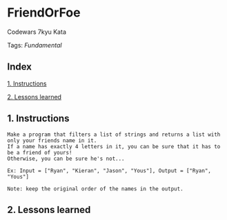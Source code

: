 # FriendOrFoe
Codewars 7kyu Kata

Tags: *Fundamental*

## Index

[1. Instructions](https://github.com/mattrudin/FriendOrFoe/blob/master/README.md#1-instructions/) 

[2. Lessons learned](https://github.com/mattrudin/FriendOrFoe/blob/master/README.md#2-lessons-learned)


## 1. Instructions
```
Make a program that filters a list of strings and returns a list with only your friends name in it.
If a name has exactly 4 letters in it, you can be sure that it has to be a friend of yours! 
Otherwise, you can be sure he's not...

Ex: Input = ["Ryan", "Kieran", "Jason", "Yous"], Output = ["Ryan", "Yous"]

Note: keep the original order of the names in the output.
```
## 2. Lessons learned

